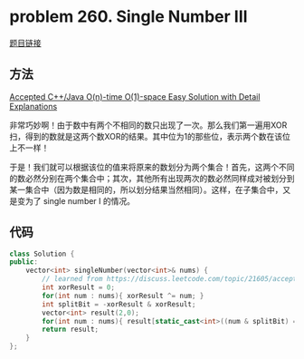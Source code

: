 # problem 260. Single Number III

[题目链接](https://leetcode.com/problems/single-number-iii/)

## 方法

[Accepted C++/Java O(n)-time O(1)-space Easy Solution with Detail Explanations](https://discuss.leetcode.com/topic/21605/accepted-c-java-o-n-time-o-1-space-easy-solution-with-detail-explanations)

非常巧妙啊！由于数中有两个不相同的数只出现了一次。那么我们第一遍用XOR扫，得到的数就是这两个数XOR的结果。其中位为1的那些位，表示两个数在该位上不一样！

于是！我们就可以根据该位的值来将原来的数划分为两个集合！首先，这两个不同的数必然分别在两个集合中；其次，其他所有出现两次的数必然同样成对被划分到某一集合中（因为数是相同的，所以划分结果当然相同）。这样，在子集合中，又是变为了 single number I 的情况。

## 代码

```C++
class Solution {
public:
    vector<int> singleNumber(vector<int>& nums) {
        // learned from https://discuss.leetcode.com/topic/21605/accepted-c-java-o-n-time-o-1-space-easy-solution-with-detail-explanations
        int xorResult = 0;
        for(int num : nums){ xorResult ^= num; }
        int splitBit = -xorResult & xorResult;
        vector<int> result(2,0);
        for(int num : nums){ result[static_cast<int>((num & splitBit) == 0)] ^= num; }
        return result;
    }
};
```
